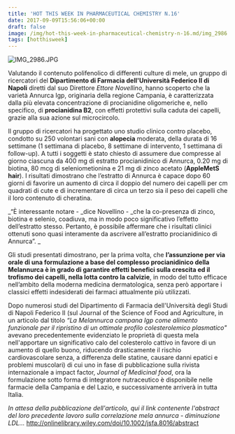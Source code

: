 ```yaml
---
title: 'HOT THIS WEEK IN PHARMACEUTICAL CHEMISTRY N.16'
date: 2017-09-09T15:56:06+00:00
draft: false
image: /img/hot-this-week-in-pharmaceutical-chemistry-n-16.md/img_2986.jpg
tags: [hotthisweek]
---
```


![IMG_2986.JPG](/img/hot-this-week-in-pharmaceutical-chemistry-n-16.md/img_2986.jpg)

Valutando il contenuto polifenolico di differenti culture di mele, un gruppo di ricercatori del **Dipartimento di Farmacia dell'Università Federico II di Napoli** diretti dal suo Direttore _Ettore Novellino_, hanno scoperto che la varietà Annurca Igp, originaria della regione Campania, è caratterizzata dalla più elevata concentrazione di procianidine oligomeriche e, nello specifico, di **procianidina B2**, con effetti protettivi sulla caduta dei capelli, grazie alla sua azione sul microcircolo.

Il gruppo di ricercatori ha progettato uno studio clinico contro placebo, condotto su 250 volontari sani con **alopecia** moderata, della durata di 16 settimane (1 settimana di placebo, 8 settimane di intervento, 1 settimana di follow-up). A tutti i soggetti è stato chiesto di assumere due compresse al giorno ciascuna da 400 mg di estratto procianidinico di Annurca, 0.20 mg di biotina, 80 mcg di seleniometionina e 21 mg di zinco acetato (**AppleMetS hair**). I risultati dimostrano che l’estratto di Annurca è capace dopo 60 giorni di favorire un aumento di circa il doppio del numero dei capelli per cm quadrati di cute e di incrementare di circa un terzo sia il peso dei capelli che il loro contenuto di cheratina.

_“È interessante notare - _dice Novellino - _che la co-presenza di zinco, biotina e selenio, coadiuva, ma in modo poco significativo l’effetto dell’estratto stesso. Pertanto, è possibile affermare che i risultati clinici ottenuti sono quasi interamente da ascrivere all’estratto procianidinico di Annurca”. _

Gli studi presentati dimostrano, per la prima volta, che **l’assunzione per via orale di una formulazione a base del complesso procianidinico della Melannurca è in grado di garantire effetti benefici sulla crescita ed il trofismo dei capelli, nella lotta contro la calvizie**, in modo del tutto efficace nell’ambito della moderna medicina dermatologica, senza però apportare i classici effetti indesiderati dei farmaci attualmente più utilizzati.

Dopo numerosi studi del Dipartimento di Farmacia dell'Università degli Studi di Napoli Federico II (sul Journal of the Science of Food and Agriculture, in un articolo dal titolo _“La Melannurca campana Igp come alimento funzionale per il ripristino di un ottimale profilo colesterolemico plasmatico"_ avevano precedentemente evidenziato le proprietà di questa mela nell'apportare un significativo calo del colesterolo cattivo in favore di un aumento di quello buono, riducendo drasticamente il rischio cardiovascolare senza, a differenza delle statine, causare danni epatici e problemi muscolari) di cui uno in fase di pubblicazione sulla rivista internazionale a impact factor, _Journal of Medicinal food_, ora la formulazione sotto forma di integratore nutraceutico è disponibile nelle farmacie della Campania e del Lazio, e successivamente arriverà in tutta Italia.

_In attesa della pubblicazione dell'articolo, qui il link contenente l'abstract del loro precedente lavoro sulla correlazione mela annurca - diminuzione LDL..._ http://onlinelibrary.wiley.com/doi/10.1002/jsfa.8016/abstract